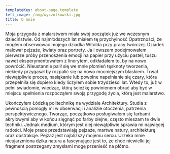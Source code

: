 ```yaml
---
templateKey: about-page.template
left_image: /img/wyczolkowski.jpg
title: O mnie
---
```


Moja przygoda z malarstwem miała swój początek już we wczesnym dzieciństwie. Od najmłodszych lat miałem tę przychylność Opatrzności, że mogłem obserwować mojego dziadka Witolda przy pracy twórczej. Dziadek malował pejzaże, kwiaty oraz portrety. Ja i owszem podejmowałem pierwsze próby przenoszenia emocji na papier przy użyciu pastel, tuszu nawet eksperymentowałem z linorytem, odkładałem to, by na nowo powrócić. Nieustannie palił się we mnie płomień tęsknoty tworzenia, niekiedy przygasał by rozpalić się na nowo mocniejszym blaskiem. Trwał niewątpliwie proces, nasiąkanie lub powolne napełnianie się czary, która przepełniła się dopiero kiedy liczyłem sobie trzydzieści lat. Wtedy to, już w pełni świadomie, wiedząc, którą ścieżkę powinienem obrać aby być w miejscu spełnienia rozpocząłem swoją przygodę życia, którą jest malarstwo.

Ukończyłem Łódzką politechnikę na wydziale Architektury. Studia z pewnością pomogły mi w obserwacji i analizie otoczenia, patrzenia perspektywicznego. Tworząc, początkowo posługiwałem się farbami akrylowymi aby w końcu sięgnąć po farby olejne, często mieszam te dwie techniki. Jednak medium, którym jest olej niewątpliwie sprawia mi najwięcej radości. Moje prace przedstawiają pejzaże, martwe natury, architekturę oraz obstrakcje. Pejzaż jest najbliższy mojemu sercu. Urzeka mnie nieujarzmiona dzika natura a fascynujące jest to, że choć niewielki jej fragment postrzegany zmysłami mogę przenieść na płótno.
